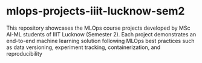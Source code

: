# mlops-projects-iiit-lucknow-sem2
This repository showcases the MLOps course projects developed by MSc AI-ML students of IIIT Lucknow (Semester 2). Each project demonstrates an end-to-end machine learning solution following MLOps best practices such as data versioning, experiment tracking, containerization, and reproducibility
